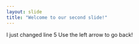 ```yaml
---
layout: slide
title: "Welcome to our second slide!"
---
```

I just changed line 5
Use the left arrow to go back!
